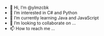 - 👋 Hi, I’m @ylmzcbk
- 👀 I’m interested in C# and Python
- 🌱 I’m currently learning Java and JavaScript
- 💞️ I’m looking to collaborate on ...
- 📫 How to reach me ...

<!---
ylmzcbk/ylmzcbk is a ✨ special ✨ repository because its `README.md` (this file) appears on your GitHub profile.
You can click the Preview link to take a look at your changes.
--->
